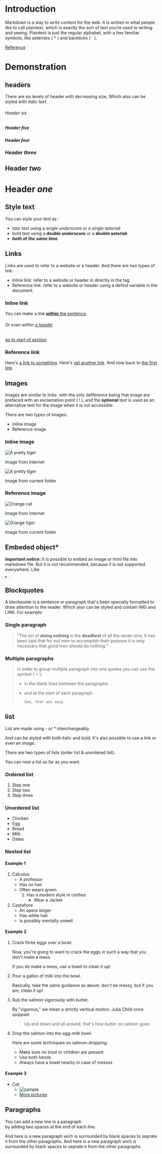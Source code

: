
# Introduction

Markdown is a way to write content for the web. It is written in what people like to call plaintext, which is exactly the sort of text you’re used to writing and seeing. Plaintext is just the regular alphabet, with a few familiar symbols, like asterisks ( * ) and backticks ( ` ).

[Reference](https://www.markdowntutorial.com)

# Demonstration

## headers

There are six levels of header with decreasing size, Which also can be styled with _italic_ *text*.

###### Header *six*
##### Header *five*
#### Header *four*
### Header *three*
## Header *two*
# Header *one*

## Style text

You can style your text as :

- italc text using a _single underscore_ or a *single asterisk*
- bold text using a  __double underscore__ or a **double asterisk**
- **_both_** __*at*__ *__the__* _**same time**_

## Links

Links are used to refer to a website or a header.
And there are two types of link:

- Inline link: refer to a website or header in directly in the tag.
- Reference link: refer to a website or header using a defind variable in the document.
  
### Inline link

You can make a link [**within** the sentence](www.google.com).
###### Or even within [a _header_](www.google.com)

[go to start of section](#demonstration)

### Reference link

Here's [a link to something][link].
Here's [yet another link][another-link].
And now back to [the first link][link].

[link]: www.github.com
[another-link]: www.google.com

## Images

Images are similar to links. with the only defference being that image are prefaced with an exclamation point ( ! ), and the **optional** text is used as an alternative text for the image when it is not accessible.

There are two types of images:

- Inline image
- Reference image
  
### Inline image

![A pretty tiger](https://upload.wikimedia.org/wikipedia/commons/5/56/Tiger.50.jpg)

Image from Internet

![A pretty tiger](images/Tiger.jpg)

Image from current folder

### Reference image

![Orange cat][Cat]

Image from Internet

![Orange tiger][Tiger]

Image from current folder

[Cat]: http://icons.iconarchive.com/icons/google/noto-emoji-animals-nature/256/22221-cat-icon.png

[Tiger]: images/Tiger.jpg

## Embeded object*

**important notice:** It is possible to embed an image or html file into markdown file. But it is not recommended, because it is not supported everywhere.
Like:

<img src="data:image/png;base64,iVBORw0KGgoAAAANSUhEUgAAAAUAAAAFCAYAAACNbyblAAAAHElEQVQI12P4//8/w38GIAXDIBKE0DHxgljNBAAO9TXL0Y4OHwAAAABJRU5ErkJggg==" alt="Red dot" />

## Blockquotes

A blockquote is a sentence or paragraph that's been specially formatted to draw attention to the reader. Which also can be styled and contain IMG and LINK. For example:

### Single paragraph

>"The sin of __doing nothing__ is the **deadliest** of all the seven sins.  It has been said that for evil men to accomplish their purpose it is only necessary that good men should do nothing."

### Multiple paragraphs

>In order to group multiple paragraph into one quotes you can use the symbol ( > ):
>
>- in the blank lines between the paragraphs
>
>- and at the start of each paragraph
>
>       See, that was easy

## list

List are made using - or * interchangeably.

And can be styled with both italic and bold. It's also possible to use a link or even an image.

There are two types of lists (order list & unordered list).

You can nest a list as far as you want.

### Ordered list

1. Step one
2. Step two
3. Step three

### Unordered list

- Chicken
- Egg
- Bread
- Milk
- Dates

### Nested list

#### Example 1

1. Calculus
    - A professor
    - Has no hair
    - Often wears green
      1. Has a modern style in clothes
         - Wear a Jacket
2. Castafiore
    - An opera singer
    - Has white hair
    - Is possibly mentally unwell

#### Example 2

1. Crack three eggs over a bowl.

    Now, you're going to want to crack the eggs in such a way that you don't make a mess.

    If you _do_ make a mess, use a towel to clean it up!

2. Pour a gallon of milk into the bowl.

    Basically, take the same guidance as above: don't be messy, but if you are, clean it up!

3. Rub the salmon vigorously with butter.

   By "vigorous," we mean a strictly vertical motion. Julia Child once quipped:

   > Up and down and all around, that's how butter on salmon goes.

4. Drop the salmon into the egg-milk bowl.

   Here are some techniques on salmon-dropping:

   - Make sure no trout or children are present
   - Use both hands
   - Always have a towel nearby in case of messes

#### Example 3

- *Cat*
  - ![sample](images/cat.png)
  - [More pictures](https://www.google.com/search?q=cats)

## Paragraphs

You can add a new line in a paragraph  
by adding two spaces at the end of each line.

And here is a new paragraph wich is surrounded by blank spaces to seprate it from the other paragraphs.
And here is a new paragraph wich is surrounded by blank spaces to seprate it from the other paragraphs.